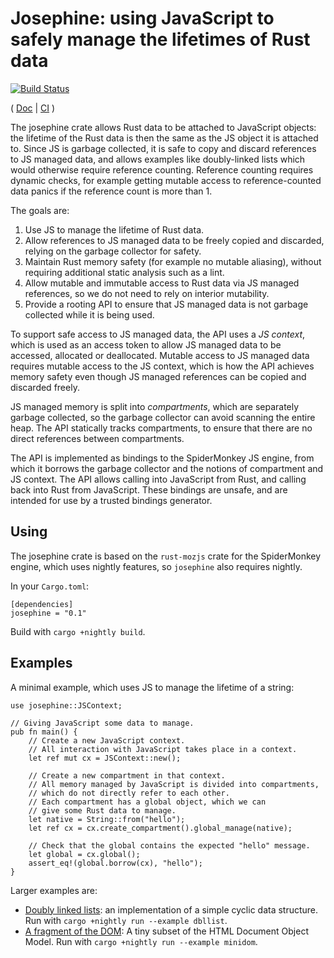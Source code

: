 # Josephine: using JavaScript to safely manage the lifetimes of Rust data

[![Build Status](https://travis-ci.org/asajeffrey/josephine.svg)](https://travis-ci.org/asajeffrey/josephine)

(
[Doc](https://asajeffrey.github.io/josephine) |
[CI](https://travis-ci.org/asajeffrey/josephine)
)

The josephine crate allows Rust data to be attached to JavaScript objects:
the lifetime of the Rust data is then the same as the JS object it is attached to.
Since JS is garbage collected, it is safe to copy and discard references to
JS managed data, and allows examples like doubly-linked lists which would
otherwise require reference counting. Reference counting requires dynamic checks,
for example getting mutable access to reference-counted data panics if the reference
count is more than 1.

The goals are:

1. Use JS to manage the lifetime of Rust data.
2. Allow references to JS managed data to be freely copied and discarded, relying on
   the garbage collector for safety.
3. Maintain Rust memory safety (for example no mutable aliasing),
   without requiring additional static analysis such as a lint.
4. Allow mutable and immutable access to Rust data via JS managed references, so
   we do not need to rely on interior mutability.
5. Provide a rooting API to ensure that JS managed data is not garbage collected
   while it is being used.

To support safe access to JS managed data, the API uses a *JS context*, which
is used as an access token to allow JS managed data to be accessed, allocated
or deallocated. Mutable access to JS managed data requires mutable access to the
JS context, which is how the API achieves memory safety even though JS managed
references can be copied and discarded freely.

JS managed memory is split into *compartments*, which are
separately garbage collected, so the garbage collector can avoid
scanning the entire heap. The API statically tracks compartments, to
ensure that there are no direct references between compartments.

The API is implemented as bindings to the SpiderMonkey JS engine,
from which it borrows the garbage collector and the notions of compartment
and JS context. The API allows calling into JavaScript
from Rust, and calling back into Rust from JavaScript. These bindings are unsafe,
and are intended for use by a trusted bindings generator.

## Using

The josephine crate is based on the `rust-mozjs` crate for the SpiderMonkey engine,
which uses nightly features, so `josephine` also requires nightly.

In your `Cargo.toml`:
```
[dependencies]
josephine = "0.1"
```
Build with `cargo +nightly build`.

## Examples

A minimal example, which uses JS to manage the lifetime of a string:
```rust,skt-josephine
use josephine::JSContext;

// Giving JavaScript some data to manage.
pub fn main() {
    // Create a new JavaScript context.
    // All interaction with JavaScript takes place in a context.
    let ref mut cx = JSContext::new();

    // Create a new compartment in that context.
    // All memory managed by JavaScript is divided into compartments,
    // which do not directly refer to each other.
    // Each compartment has a global object, which we can
    // give some Rust data to manage.
    let native = String::from("hello");
    let ref cx = cx.create_compartment().global_manage(native);

    // Check that the global contains the expected "hello" message.
    let global = cx.global();
    assert_eq!(global.borrow(cx), "hello");
}
```

Larger examples are:

* [Doubly linked lists](examples/dbllist): an implementation of a simple cyclic data structure.
  Run with `cargo +nightly run --example dbllist`.
* [A fragment of the DOM](examples/minidom): A tiny subset of the HTML Document Object Model.
  Run with `cargo +nightly run --example minidom`.
